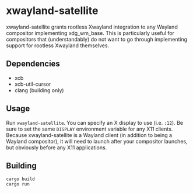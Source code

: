 # xwayland-satellite
xwayland-satellite grants rootless Xwayland integration to any Wayland compositor implementing xdg_wm_base.
This is particularly useful for compositors that (understandably) do not want to go through implementing support for rootless Xwayland themselves.

## Dependencies
- xcb
- xcb-util-cursor
- clang (building only)

## Usage
Run `xwayland-satellite`. You can specify an X display to use (i.e. `:12`). Be sure to set the same `DISPLAY` environment variable for any X11 clients.
Because xwayland-satellite is a Wayland client (in addition to being a Wayland compositor), it will need to launch after your compositor launches, but obviously before any X11 applications.

## Building
```
cargo build
cargo run
```
